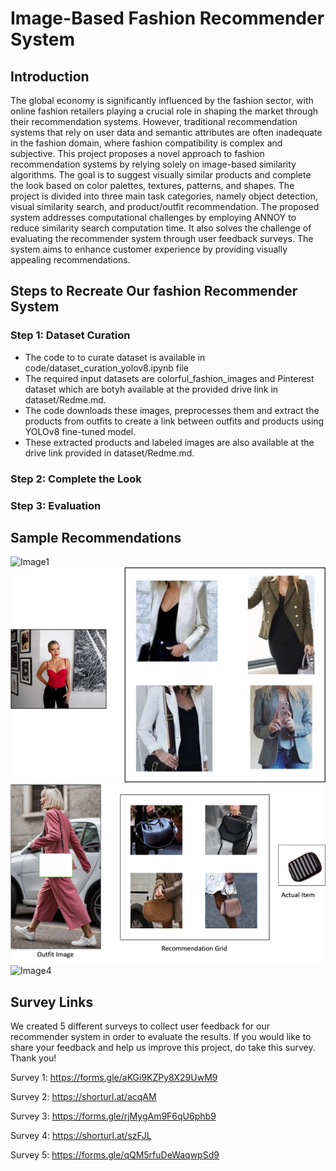 # Image-Based Fashion Recommender System

## Introduction

The global economy is significantly influenced by the fashion sector, with online fashion retailers playing a crucial role in shaping the market through their recommendation systems. However, traditional recommendation systems that rely on user data and semantic attributes are often inadequate in the fashion domain, where fashion compatibility is complex and subjective. This project proposes a novel approach to fashion recommendation systems by relying solely on image-based similarity algorithms. The goal is to suggest visually similar products and complete the look based on color palettes, textures, patterns, and shapes. The project is divided into three main task categories, namely object detection, visual similarity search, and product/outfit recommendation. The proposed system addresses computational challenges by employing ANNOY to reduce similarity search computation time. It also solves the challenge of evaluating the recommender system through user feedback surveys. The system aims to enhance customer experience by providing visually appealing recommendations. 

## Steps to Recreate Our fashion Recommender System

### Step 1: Dataset Curation
- The code to to curate dataset is available in code/dataset_curation_yolov8.ipynb file
- The required input datasets are colorful_fashion_images and Pinterest dataset which are botyh available at the provided drive link in dataset/Redme.md.
- The code downloads these images, preprocesses them and extract the products from outfits to create a link between outfits and products using YOLOv8 fine-tuned model.
- These extracted products and labeled images are also available at the drive link provided in dataset/Redme.md.

### Step 2: Complete the Look

### Step 3: Evaluation


## Sample Recommendations

![Image1](images/rec1.png)
![Image2](images/rec2.png)
![Image3](images/cwg1.png)
![Image4](images/ctl1.png)

## Survey Links

We created 5 different surveys to collect user feedback for our recommender system in order to evaluate the results. If you would like to share your feedback and help us improve this project, do take this survey. Thank you!

Survey 1: https://forms.gle/aKGi9KZPy8X29UwM9

Survey 2: https://shorturl.at/acqAM

Survey 3: https://forms.gle/rjMygAm9F6qU6phb9

Survey 4: https://shorturl.at/szFJL

Survey 5: https://forms.gle/qQM5rfuDeWaqwpSd9


